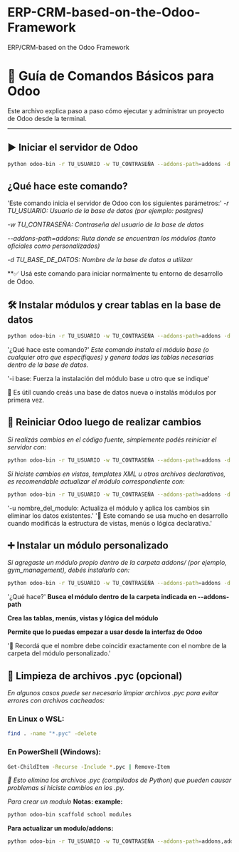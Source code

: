 # ERP-CRM-based-on-the-Odoo-Framework
ERP/CRM-based on the Odoo Framework

# 📘 Guía de Comandos Básicos para Odoo

Este archivo explica paso a paso cómo ejecutar y administrar un proyecto de Odoo desde la terminal.

---

## ▶️ Iniciar el servidor de Odoo

```bash
python odoo-bin -r TU_USUARIO -w TU_CONTRASEÑA --addons-path=addons -d TU_BASE_DE_DATOS
```

## ¿Qué hace este comando?

'Este comando inicia el servidor de Odoo con los siguientes parámetros:'
*-r TU_USUARIO: Usuario de la base de datos (por ejemplo: postgres)*

*-w TU_CONTRASEÑA: Contraseña del usuario de la base de datos*

*--addons-path=addons: Ruta donde se encuentran los módulos (tanto oficiales como personalizados)*

*-d TU_BASE_DE_DATOS: Nombre de la base de datos a utilizar*

**✅ Usá este comando para iniciar normalmente tu entorno de desarrollo de Odoo.

## 🛠️ Instalar módulos y crear tablas en la base de datos

```bash
python odoo-bin -r TU_USUARIO -w TU_CONTRASEÑA --addons-path=addons -d TU_BASE_DE_DATOS -i base
```

'¿Qué hace este comando?'
*Este comando instala el módulo base (o cualquier otro que especifiques) y genera todas las tablas necesarias dentro de la base de datos.*

'-i base: Fuerza la instalación del módulo base u otro que se indique'

🧠 Es útil cuando creás una base de datos nueva o instalás módulos por primera vez.

## 🔄 Reiniciar Odoo luego de realizar cambios

*Si realizás cambios en el código fuente, simplemente podés reiniciar el servidor con:*
```bash
python odoo-bin -r TU_USUARIO -w TU_CONTRASEÑA --addons-path=addons -d TU_BASE_DE_DATOS
```

*Si hiciste cambios en vistas, templates XML u otros archivos declarativos, es recomendable actualizar el módulo correspondiente con:*
```bash
python odoo-bin -r TU_USUARIO -w TU_CONTRASEÑA --addons-path=addons -d TU_BASE_DE_DATOS -u nombre_del_modulo
```

'-u nombre_del_modulo: Actualiza el módulo y aplica los cambios sin eliminar los datos existentes.'
'🔁 Este comando se usa mucho en desarrollo cuando modificás la estructura de vistas, menús o lógica declarativa.'

## ➕ Instalar un módulo personalizado

*Si agregaste un módulo propio dentro de la carpeta addons/ (por ejemplo, gym_management), debés instalarlo con:*
```bash
python odoo-bin -r TU_USUARIO -w TU_CONTRASEÑA --addons-path=addons -d TU_BASE_DE_DATOS -i gym_management
```

'¿Qué hace?'
**Busca el módulo dentro de la carpeta indicada en --addons-path**

**Crea las tablas, menús, vistas y lógica del módulo**

**Permite que lo puedas empezar a usar desde la interfaz de Odoo**

'🧩 Recordá que el nombre debe coincidir exactamente con el nombre de la carpeta del módulo personalizado.'

## 🧽 Limpieza de archivos .pyc (opcional)

*En algunos casos puede ser necesario limpiar archivos .pyc para evitar errores con archivos cacheados:*

### En Linux o WSL:

```bash
find . -name "*.pyc" -delete
```

### En PowerShell (Windows):

```bash
Get-ChildItem -Recurse -Include *.pyc | Remove-Item
```

*🧹 Esto elimina los archivos .pyc (compilados de Python) que pueden causar problemas si hiciste cambios en los .py.*

*Para crear un modulo*
**Notas: example:**
```bash
python odoo-bin scaffold school modules
```
**Para actualizar un modulo/addons:**
```bash
python odoo-bin -r TU_USUARIO -w TU_CONTRASEÑA --addons-path=addons,addons -d odoo -u web
```